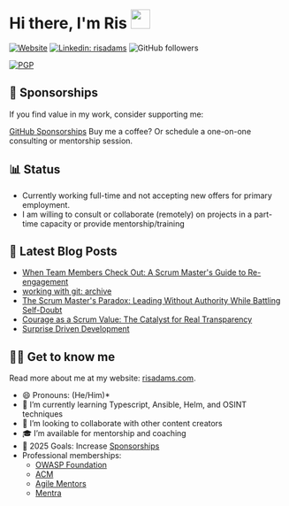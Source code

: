 
# Hi there, I'm Ris <img src="https://raw.githubusercontent.com/MartinHeinz/MartinHeinz/master/wave.gif" width="35px" />

[![Website](https://img.shields.io/website?label=risadams.com&style=for-the-badge&url=https%3A%2F%2Frisadams.com)](https://risadams.com) [![Linkedin: risadams](https://img.shields.io/badge/-risadams-blue?style=for-the-badge&logo=Linkedin&logoColor=white&link=https://www.linkedin.com/in/risadams/)](https://www.linkedin.com/in/risadams/) ![GitHub followers](https://img.shields.io/github/followers/risadams?label=Github%20Followers&style=for-the-badge)

[![PGP](https://badgen.net/keybase/pgp/risadams)](https://keybase.io/risadams)

## 💖 Sponsorships

If you find value in my work, consider supporting me:

[GitHub Sponsorships](https://github.com/sponsors/risadams)
Buy me a coffee? Or schedule a one-on-one consulting or mentorship session.

## 📊 Status

- Currently working full-time and not accepting new offers for primary employment.
- I am willing to consult or collaborate (remotely) on projects in a part-time capacity or provide mentorship/training

## 📝 Latest Blog Posts

<!-- BLOG-POST-LIST:START -->
- [When Team Members Check Out: A Scrum Master&#39;s Guide to Re-engagement](https://risadams.com/blog/2025/08/19/scrum-mastershow-to-deal-with-a-disengaged-team-member)
- [working with git: archive](https://risadams.com/blog/2025/08/05/working-with-git-archive)
- [The Scrum Master&#39;s Paradox: Leading Without Authority While Battling Self-Doubt](https://risadams.com/blog/2025/08/04/the-scrum-masters-paradox-leading-without-authority-while-battling-self-doubt)
- [Courage as a Scrum Value: The Catalyst for Real Transparency](https://risadams.com/blog/2025/07/14/courage-as-a-scrum-value)
- [Surprise Driven Development](https://risadams.com/blog/2025/07/10/surprise-driven-development)
<!-- BLOG-POST-LIST:END -->

## 👨‍💻 Get to know me

Read more about me at my website: [risadams.com](https://risadams.com).

- 😄 Pronouns: (He/Him)*
- 🌱 I’m currently learning Typescript, Ansible, Helm, and OSINT techniques
- 👯 I’m looking to collaborate with other content creators
- 🎓 I’m available for mentorship and coaching
- 🥅 2025 Goals: Increase [Sponsorships](https://github.com/sponsors/risadams?o=esb)
- Professional memberships:
  - [OWASP Foundation](https://owasp.org/membership/)
  - [ACM](https://www.acm.org/membership)
  - [Agile Mentors](https://www.agilementors.com/)
  - [Mentra](https://www.mentra.com/)

